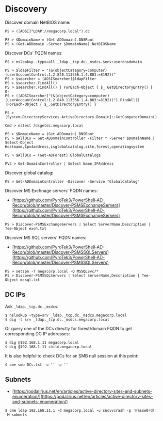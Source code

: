 # Discovery

Discover domain NetBIOS name:

```
PS > ([ADSI]"LDAP://megacorp.local").dc

PS > $DomainName = (Get-ADDomain).DNSRoot
PS > (Get-ADDomain -Server $DomainName).NetBIOSName
```

Discover DCs' FQDN names:

```
PS > nslookup -type=all _ldap._tcp.dc._msdcs.$env:userdnsdomain

PS > $ldapFilter = "(&(objectCategory=computer)(userAccountControl:1.2.840.113556.1.4.803:=8192))"
PS > $searcher = [ADSISearcher]$ldapFilter
PS > $searcher.FindAll()
PS > $searcher.FindAll() | ForEach-Object { $_.GetDirectoryEntry() }
Or
PS > ([ADSISearcher]"(&(objectCategory=computer)(userAccountControl:1.2.840.113556.1.4.803:=8192))").FindAll() |ForEach-Object { $_.GetDirectoryEntry() }

PS > [System.DirectoryServices.ActiveDirectory.Domain]::GetComputerDomain().DomainControllers.Name

Cmd > nltest /dsgetdc:megacorp.local

PS > $DomainName = (Get-ADDomain).DNSRoot
PS > $AllDCs = Get-ADDomainController -Filter * -Server $DomainName | Select-Object Hostname,Ipv4address,isglobalcatalog,site,forest,operatingsystem

PS > $AllDCs = (Get-ADForest).GlobalCatalogs

PV3 > Get-DomainController | Select Name,IPAddress
```

Discover global catalog:

```
PS > Get-ADDomainController -Discover -Service "GlobalCatalog"
```

Discover MS Exchnage servers' FQDN names:

* [https://github.com/PyroTek3/PowerShell-AD-Recon/blob/master/Discover-PSMSExchangeServers](https://github.com/PyroTek3/PowerShell-AD-Recon/blob/master/Discover-PSMSExchangeServers)

```
PS > Discover-PSMSExchangeServers | Select ServerName,Description | Tee-Object exch.txt
```

Discover MS SQL servers' FQDN names:

* [https://github.com/PyroTek3/PowerShell-AD-Recon/blob/master/Discover-PSMSSQLServers](https://github.com/PyroTek3/PowerShell-AD-Recon/blob/master/Discover-PSMSSQLServers)

```
PS > setspn -T megacorp.local -Q MSSQLSvc/*
PS > Discover-PSMSSQLServers | Select ServerName,Description | Tee-Object mssql.txt
```




## DC IPs

Ask `_ldap._tcp.dc._msdcs`:

```
$ nslookup -type=srv _ldap._tcp.dc._msdcs.megacorp.local
$ dig -t srv _ldap._tcp.dc._msdcs.megacorp.local
```

Or query one of the DCs directly for forest/domain FQDN to get corresponding DC IP addresses:

```
$ dig @192.168.1.11 megacorp.local
$ dig @192.168.1.11 child.megacorp.local
```

It is also helpful to check DCs for an SMB null session at this point:

```
$ cme smb DCs.txt -u '' -p ''
```




## Subnets

- [https://podalirius.net/en/articles/active-directory-sites-and-subnets-enumeration/](https://podalirius.net/en/articles/active-directory-sites-and-subnets-enumeration/)

```
$ cme ldap 192.168.11.1 -d megacorp.local -u snovvcrash -p 'Passw0rd!' -M subnets
```
